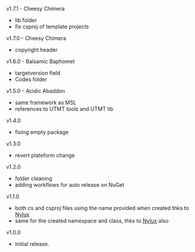 v1.7.1 - Cheesy Chimera
- lib folder
- fix csproj of template projects

v1.7.0 - Cheesy Chimera
- copyright header

v1.6.0 - Balsamic Baphomet
- targetversion field
- Codes folder

v1.5.0 - Acidic Abaddon
- same framework as MSL
- references to UTMT tools and UTMT lib

v1.4.0
- fixing empty package

v1.3.0
- revert plateform change

v1.2.0
- folder cleaning
- adding workflows for auto release on NuGet

v1.1.0
- both cs and csproj files using the name provided when created thks to [Nylux](https://github.com/Nylux)
- same for the created namespace and class, thks to [Nylux](https://github.com/Nylux) also

v1.0.0
- Initial release.
